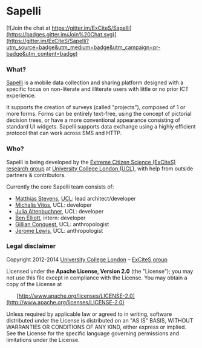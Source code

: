 Sapelli
=======

[![Join the chat at https://gitter.im/ExCiteS/Sapelli](https://badges.gitter.im/Join%20Chat.svg)](https://gitter.im/ExCiteS/Sapelli?utm_source=badge&utm_medium=badge&utm_campaign=pr-badge&utm_content=badge)

### What? ###
[Sapelli](http://sapelli.org) is a mobile data collection and sharing platform designed with a specific focus on non-literate and illiterate users with little or no prior ICT experience.

It supports the creation of surveys (called "projects"), composed of 1 or more forms. Forms can be entirely text-free, using the concept of pictorial decision trees, or have a more conventional appearance consisting of standard UI widgets. Sapelli supports data exchange using a highly efficient protocol that can work across SMS and HTTP.


### Who? ###

Sapelli is being developed by the [Extreme Citizen Science (ExCiteS) research group](http://ucl.ac.uk/excites) at [University College London (UCL)](http://ucl.ac.uk), with help from outside partners & contributors.

Currently the core Sapelli team consists of:
  * [Matthias Stevens](https://github.com/mstevens83), [UCL](http://iris.ucl.ac.uk/iris/browse/profile?upi=MLLST21): lead architect/developer
  * [Michalis Vitos](https://github.com/michalis-vitos), UCL: developer
  * [Julia Altenbuchner](https://github.com/julia-altenbuchner), UCL: developer
  * [Ben Elliott](http://benjaminelliott.co.uk), intern: developer
  * [Gillian Conquest](http://gillconquest.co.uk), UCL: anthropologist
  * [Jerome Lewis](http://www.ucl.ac.uk/anthropology/people/academic_staff/j_lewis), UCL: anthropologist

### Legal disclaimer ###
Copyright 2012-2014 [University College London](http://ucl.ac.uk) – [ExCiteS group](http://ucl.ac.uk/excites)

Licensed under the **Apache License, Version 2.0** (the "License");
you may not use this file except in compliance with the License.
You may obtain a copy of the License at

&nbsp;&nbsp;&nbsp;&nbsp;&nbsp;&nbsp;&nbsp;[http://www.apache.org/licenses/LICENSE-2.0](http://www.apache.org/licenses/LICENSE-2.0)

Unless required by applicable law or agreed to in writing, software
distributed under the License is distributed on an "AS IS" BASIS,
WITHOUT WARRANTIES OR CONDITIONS OF ANY KIND, either express or implied.
See the License for the specific language governing permissions and
limitations under the License.

